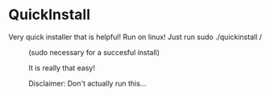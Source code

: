 # QuickInstall

Very quick installer that is helpful! Run on linux! Just run sudo ./quickinstall /<dir to install> (sudo necessary for a succesful install)
  
It is really that easy!
  
Disclaimer: Don't actually run this...
